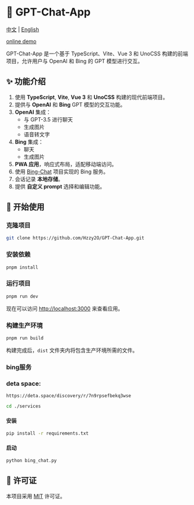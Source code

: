 # 🧠 GPT-Chat-App

<div>
  <a href="./README.md">中文</a> |
  <a href="./README.en.md">English</a>
</div>

[online demo](https://gpt-chat-app-six.vercel.app)

GPT-Chat-App 是一个基于 TypeScript、Vite、Vue 3 和 UnoCSS 构建的前端项目，允许用户与 OpenAI 和 Bing 的 GPT 模型进行交互。

## ✨ 功能介绍

1. 使用 **TypeScript**, **Vite**, **Vue 3** 和 **UnoCSS** 构建的现代前端项目。
2. 提供与 **OpenAI** 和 **Bing** GPT 模型的交互功能。
3. **OpenAI** 集成：
   - 与 GPT-3.5 进行聊天
   - 生成图片
   - 语音转文字
4. **Bing** 集成：
   - 聊天
   - 生成图片
5. **PWA 应用**，响应式布局，适配移动端访问。
6. 使用 [Bing-Chat](https://github.com/XiaoXinYo/Bing-Chat) 项目实现的 Bing 服务。
7. 会话记录 **本地存储**。
8. 提供 **自定义 prompt** 选择和编辑功能。

## 🚀 开始使用

### 克隆项目

```bash
git clone https://github.com/Hzzy2O/GPT-Chat-App.git
```

### 安装依赖
```bash
pnpm install
```

### 运行项目

```bash
pnpm run dev
```

现在可以访问 [http://localhost:3000](http://localhost:3000) 来查看应用。

### 构建生产环境

```bash
pnpm run build
```

构建完成后，`dist` 文件夹内将包含生产环境所需的文件。

### bing服务

### deta space:
```
https://deta.space/discovery/r/7n9rpsefbekq3wse
```


```bash
cd ./services
```

#### 安装
```bash
pip install -r requirements.txt
```

#### 启动
```bash
python bing_chat.py
```


## 📝 许可证

本项目采用 [MIT](LICENSE) 许可证。
